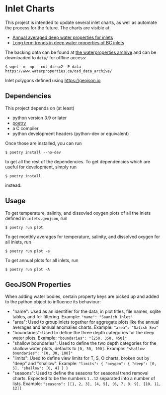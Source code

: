 # Inlet Charts

This project is intended to update several inlet charts, as well as automate the process for the future.
The charts are visible at

- [Annual averaged deep water properties for inlets](https://www.pac.dfo-mpo.gc.ca/science/oceans/bc-inlets-mer-de-bras-cb/water-prop-eau-eng.html)
- [Long term trends in deep water properties of BC inlets](https://www.pac.dfo-mpo.gc.ca/science/oceans/bc-inlets-mer-de-bras-cb/index-eng.html)

The backing data can be found at [the waterproperties archive](https://www.waterproperties.ca/osd_data_archive/netCDF_Data/) and can be downloaded to `data/` for offline access:

    $ wget -m -np --cut-dirs=2 -P data https://www.waterproperties.ca/osd_data_archive/

Inlet polygons defined using https://geojson.io

## Dependencies

This project depends on (at least)

- python version 3.9 or later
- [poetry](https://python-poetry.org)
- a C compiler
- python development headers (python-dev or equivalent)

Once those are installed, you can run

    $ poetry install --no-dev

to get all the rest of the dependencies. To get dependencies which are useful for development, simply run

    $ poetry install

instead.

## Usage

To get temperature, salinity, and dissovled oxygen plots of all the inlets defined in `inlets.geojson`, run

    $ poetry run plot

To get monthly averages for temperature, salinity, and dissolved oxygen for all inlets, run

    $ poetry run plot -a

To get annual plots for all inlets, run

    $ poetry run plot -A

## GeoJSON Properties

When adding water bodies, certain property keys are picked up and added to the python object to influence its behaviour:

- "name": Used as an identifier for the data, in plot titles, file names, sqlite tables, and for filtering.
    Example: `"name": "Saanich Inlet"`
- "area": Used to group inlets together for aggregate plots like the annual averages and annual anomalies charts.
    Example: `"area": "Salish Sea"`
- "boundaries": Used to define the three depth categories for the deep water plots.
    Example: `"boundaries": "[250, 350, 450]"`
- "shallow boundaries": Used to define the two depth categories for the shallow water plots, defaults to `[0, 30, 100]`.
    Example: `"shallow boundaries": "[0, 30, 100]"`
- "limits": Used to define view limits for T, S, O charts, broken out by "deep" and "shallow".
    Example: `"limits": { "oxygen": { "deep": [0, 5], "shallow": [0, 4] } }`
- "seasons": Used to define the seasons for seasonal trend removal charts. Expected to be the numbers `1..12` separated into a number of lists.
    Example: `"seasons": [[1, 2, 3], [4, 5], [6, 7, 8, 9], [10, 11, 12]]`
